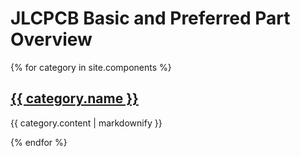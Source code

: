 
# JLCPCB Basic and Preferred Part Overview


{% for category in site.components %}
  <h2>
    <a href="{{ category.url }}">
      {{ category.name }}
    </a>
  </h2>
  <p>{{ category.content | markdownify }}</p>
{% endfor %}